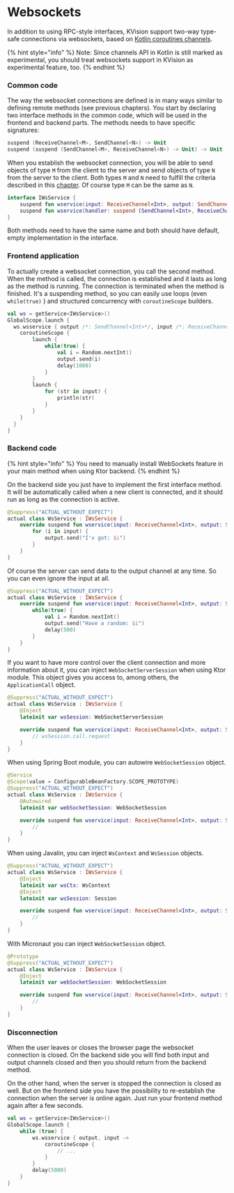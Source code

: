 # Websockets

In addition to using RPC-style interfaces, KVision support two-way type-safe connections via websockets, based on [Kotlin coroutines channels](https://kotlinlang.org/docs/reference/coroutines/channels.html).

{% hint style="info" %}
Note: Since channels API in Kotlin is still marked as experimental, you should treat websockets support in KVision as experimental feature, too.
{% endhint %}

### Common code

The way the websocket connections are defined is in many ways similar to defining remote methods (see previous chapters). You start by declaring two interface methods in the common code, which will be used in the frontend and backend parts. The methods needs to have specific signatures:

```kotlin
suspend (ReceiveChannel<M>, SendChannel<N>) -> Unit
suspend (suspend (SendChannel<M>, ReceiveChannel<N>) -> Unit) -> Unit
```

When you establish the websocket connection, you will be able to send objects of type `M` from the client to the server and send objects of type `N` from the server to the client. Both types `M` and `N` need to fulfill the criteria described in this [chapter](common-code.md#method-parameters-and-return-value-must-be-of-supported-types). Of course type `M` can be the same as `N`.

```kotlin
interface IWsService {
    suspend fun wservice(input: ReceiveChannel<Int>, output: SendChannel<String>) {}
    suspend fun wservice(handler: suspend (SendChannel<Int>, ReceiveChannel<String>) -> Unit) {}
}
```

Both methods need to have the same name and both should have default, empty implementation in the interface.

### Frontend application

To actually create a websocket connection, you call the second method. When the method is called, the connection is established and it lasts as long as the method is running. The connection is terminated when the method is finished. It's a suspending method, so you can easily use loops (even `while(true)` ) and structured concurrency with `coroutineScope` builders.

```kotlin
val ws = getService<IWsService>()
GlobalScope.launch {
  ws.wsservice { output /*: SendChannel<Int>*/, input /*: ReceiveChannel<String>*/ ->
    coroutineScope {
        launch {
            while(true) {
                val i = Random.nextInt()
                output.send(i)
                delay(1000)
            }
        }
        launch {
            for (str in input) {
                println(str)
            }
        }
    }
  }
}
```

### Backend code

{% hint style="info" %}
You need to manually install WebSockets feature in your main method when using Ktor backend.
{% endhint %}

On the backend side you just have to implement the first interface method. It will be automatically called when a new client is connected, and it should run as long as the connection is active.

```kotlin
@Suppress("ACTUAL_WITHOUT_EXPECT")
actual class WsService : IWsService {
    override suspend fun wservice(input: ReceiveChannel<Int>, output: SendChannel<String>) {
        for (i in input) {
            output.send("I'v got: $i")
        }
    }
}
```

Of course the server can send data to the output channel at any time. So you can even ignore the input at all.

```kotlin
@Suppress("ACTUAL_WITHOUT_EXPECT")
actual class WsService : IWsService {
    override suspend fun wservice(input: ReceiveChannel<Int>, output: SendChannel<String>) {
        while(true) {
            val i = Random.nextInt()
            output.send("Have a random: $i")
            delay(500)
        }
    }
}
```

If you want to have more control over the client connection and more information about it, you can inject `WebSocketServerSession` when using Ktor module. This object gives you access to, among others, the `ApplicationCall` object.

```kotlin
@Suppress("ACTUAL_WITHOUT_EXPECT")
actual class WsService : IWsService {
    @Inject
    lateinit var wsSession: WebSocketServerSession

    override suspend fun wservice(input: ReceiveChannel<Int>, output: SendChannel<String>) {
        // wsSession.call.request
    }
}
```

When using Spring Boot module, you can autowire `WebSocketSession` object.

```kotlin
@Service
@Scope(value = ConfigurableBeanFactory.SCOPE_PROTOTYPE)
@Suppress("ACTUAL_WITHOUT_EXPECT")
actual class WsService : IWsService {
    @Autowired
    lateinit var webSocketSession: WebSocketSession

    override suspend fun wservice(input: ReceiveChannel<Int>, output: SendChannel<String>) {
        //
    }
}
```

When using Javalin, you can inject `WsContext` and `WsSession` objects.

```kotlin
@Suppress("ACTUAL_WITHOUT_EXPECT")
actual class WsService : IWsService {
    @Inject
    lateinit var wsCtx: WsContext
    @Inject
    lateinit var wsSession: Session

    override suspend fun wservice(input: ReceiveChannel<Int>, output: SendChannel<String>) {
        //
    }
}
```

With Micronaut you can inject `WebSocketSession` object.

```kotlin
@Prototype
@Suppress("ACTUAL_WITHOUT_EXPECT")
actual class WsService : IWsService {
    @Inject
    lateinit var webSocketSession: WebSocketSession

    override suspend fun wservice(input: ReceiveChannel<Int>, output: SendChannel<String>) {
        //
    }
}
```

### Disconnection

When the user leaves or closes the browser page the websocket connection is closed. On the backend side you will find both input and output channels closed and then you should return from the backend method.

On the other hand, when the server is stopped the connection is closed as well. But on the frontend side you have the possibility to re-establish the connection when the server is online again. Just run your frontend method again after a few seconds.

```kotlin
val ws = getService<IWsService>()
GlobalScope.launch {
    while (true) {
        ws.wsservice { output, input ->
            coroutineScope {
                // ...
            }
        }
        delay(5000)
    }
}
```
